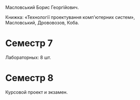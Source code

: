 Масловський Борис Георгійович.

Книжка: «Технології проектування комп'ютерних систем», Масловський, Дрововозов,
Коба.

# Семестр 7
Лабораторных: 8 шт.

# Семестр 8
Курсовой проект и экзамен.

